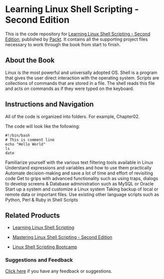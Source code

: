# Learning Linux Shell Scripting - Second Edition
This is the code repository for [Learning Linux Shell Scripting - Second Edition](https://www.packtpub.com/networking-and-servers/learning-linux-shell-scripting-second-edition?utm_source=github&utm_medium=repository&utm_campaign=9781788993197), published by [Packt](https://www.packtpub.com/?utm_source=github). It contains all the supporting project files necessary to work through the book from start to finish.
## About the Book
Linux is the most powerful and universally adopted OS. Shell is a program that gives the user direct interaction with the operating system. Scripts are collections of commands that are stored in a file. The shell reads this file and acts on commands as if they were typed on the keyboard.


## Instructions and Navigation
All of the code is organized into folders. For example, Chapter02.



The code will look like the following:
```
#!/bin/bash
# This is comment line
echo "Hello World"
ls
date

```

Familiarize yourself with the various text filtering tools available in Linux
Understand expressions and variables and how to use them practically
Automate decision-making and save a lot of time and effort of revisiting code
Get to grips with advanced functionality such as using traps, dialogs to develop screens & Database administration such as MySQL or Oracle
Start up a system and customize a Linux system
Taking backup of local or remote data or important files.
Use existing other language scripts such as Python, Perl & Ruby in Shell Scripts

## Related Products
* [Learning Linux Shell Scripting](https://www.packtpub.com/networking-and-servers/learning-linux-shell-scripting?utm_source=github&utm_medium=repository&utm_campaign=9781785286216)

* [Mastering Linux Shell Scripting - Second Edition](https://www.packtpub.com/virtualization-and-cloud/mastering-linux-shell-scripting-second-edition?utm_source=github&utm_medium=repository&utm_campaign=9781788990554)

* [Linux Shell Scripting Bootcamp](https://www.packtpub.com/networking-and-servers/linux-shell-scripting-bootcamp?utm_source=github&utm_medium=repository&utm_campaign=9781787281103)

### Suggestions and Feedback
[Click here](https://docs.google.com/forms/d/e/1FAIpQLSe5qwunkGf6PUvzPirPDtuy1Du5Rlzew23UBp2S-P3wB-GcwQ/viewform) if you have any feedback or suggestions.
